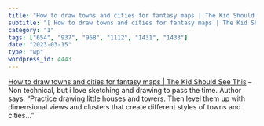 ```yaml
---
title: "How to draw towns and cities for fantasy maps | The Kid Should See This"
subtitle: "[ How to draw towns and cities for fantasy maps | The Kid Should See This]( https://thekidshouldseet..."
category: "1"
tags: ["654", "937", "968", "1112", "1431", "1433"]
date: "2023-03-15"
type: "wp"
wordpress_id: 4443
---
```

[ How to draw towns and cities for fantasy maps | The Kid Should See This]( https://thekidshouldseethis.com/post/how-to-draw-towns-cities-fantasy-maps-video) –Non technical, but i love sketching and drawing to pass the time. Author says: “Practice drawing little houses and towers. Then level them up with dimensional views and clusters that create different styles of towns and cities…”